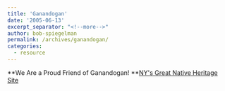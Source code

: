```yaml
---
title: 'Ganandogan'
date: '2005-06-13'
excerpt_separator: "<!--more-->"
author: bob-spiegelman
permalink: /archives/ganandogan/
categories:  
  - resource
---
```

**We Are a Proud Friend of Ganandogan! **[NY's Great Native Heritage Site](http://www.ganondagan.org/)
